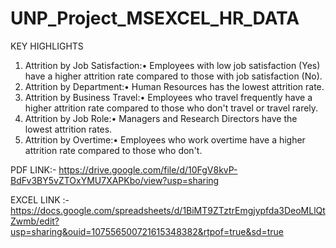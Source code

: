 # UNP_Project_MSEXCEL_HR_DATA

KEY HIGHLIGHTS
1.	Attrition by Job Satisfaction:•	Employees with low job satisfaction (Yes) have a higher attrition rate compared to those with job satisfaction (No).
2.	Attrition by Department:•	Human Resources has the lowest attrition rate.
3.	Attrition by Business Travel:•	Employees who travel frequently have a higher attrition rate compared to those who don't travel or travel rarely.
4.	Attrition by Job Role:•	Managers and Research Directors have the lowest attrition rates.
5.	Attrition by Overtime:•	Employees who work overtime have a higher attrition rate compared to those who don't.

PDF LINK:- https://drive.google.com/file/d/10FgV8kvP-BdFv3BY5vZTOxYMU7XAPKbo/view?usp=sharing

EXCEL LINK :- https://docs.google.com/spreadsheets/d/1BiMT9ZTztrEmgjypfda3DeoMLlQtZwmb/edit?usp=sharing&ouid=107556500721615348382&rtpof=true&sd=true
